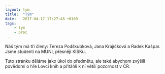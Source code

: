 ```yaml
---
layout: tym
title:  "Tým"
date:   2017-04-17 17:27:48 +0100
tags: 
    - tym
    - proc
---
```

Náš tým má tři členy: 
Tereza Podškubková, Jana Krajíčková a Radek Kašpar. Jsme studenti na MUNI, přesněji KISKu.

Tuto stránku děláme jako úkol do předmětu, ale také abychom zvýšili povědomí o hře Lovci knih a přitáhli k ní větší pozornost v ČR.

